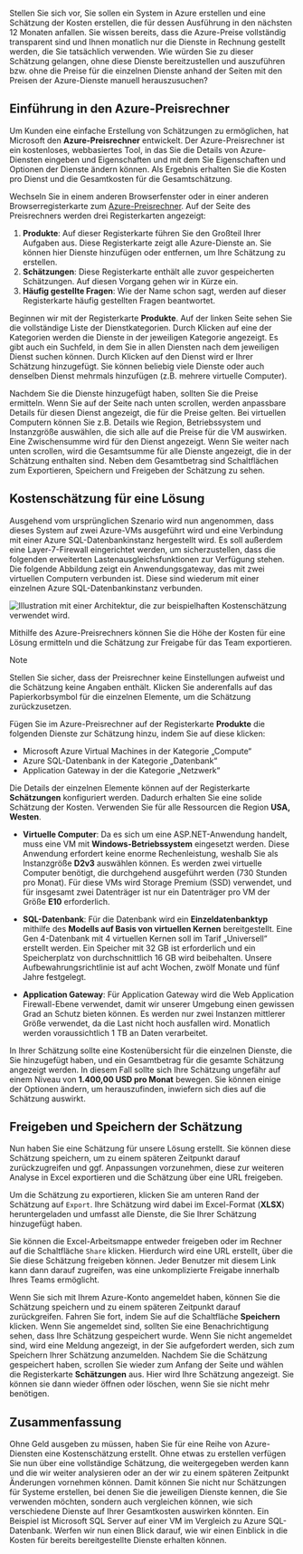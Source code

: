 Stellen Sie sich vor, Sie sollen ein System in Azure erstellen und eine Schätzung der Kosten erstellen, die für dessen Ausführung in den nächsten 12 Monaten anfallen. Sie wissen bereits, dass die Azure-Preise vollständig transparent sind und Ihnen monatlich nur die Dienste in Rechnung gestellt werden, die Sie tatsächlich verwenden. Wie würden Sie zu dieser Schätzung gelangen, ohne diese Dienste bereitzustellen und auszuführen bzw. ohne die Preise für die einzelnen Dienste anhand der Seiten mit den Preisen der Azure-Dienste manuell herauszusuchen? 

## <a name="introducing-the-azure-pricing-calculator"></a>Einführung in den Azure-Preisrechner

Um Kunden eine einfache Erstellung von Schätzungen zu ermöglichen, hat Microsoft den **Azure-Preisrechner** entwickelt. Der Azure-Preisrechner ist ein kostenloses, webbasiertes Tool, in das Sie die Details von Azure-Diensten eingeben und Eigenschaften und mit dem Sie Eigenschaften und Optionen der Dienste ändern können. Als Ergebnis erhalten Sie die Kosten pro Dienst und die Gesamtkosten für die Gesamtschätzung.

Wechseln Sie in einem anderen Browserfenster oder in einer anderen Browserregisterkarte zum [Azure-Preisrechner](https://azure.microsoft.com/pricing/calculator/). Auf der Seite des Preisrechners werden drei Registerkarten angezeigt:

1. **Produkte**: Auf dieser Registerkarte führen Sie den Großteil Ihrer Aufgaben aus. Diese Registerkarte zeigt alle Azure-Dienste an. Sie können hier Dienste hinzufügen oder entfernen, um Ihre Schätzung zu erstellen.
2. **Schätzungen**: Diese Registerkarte enthält alle zuvor gespeicherten Schätzungen. Auf diesen Vorgang gehen wir in Kürze ein.
3. **Häufig gestellte Fragen**: Wie der Name schon sagt, werden auf dieser Registerkarte häufig gestellten Fragen beantwortet.

Beginnen wir mit der Registerkarte **Produkte**. Auf der linken Seite sehen Sie die vollständige Liste der Dienstkategorien. Durch Klicken auf eine der Kategorien werden die Dienste in der jeweiligen Kategorie angezeigt. Es gibt auch ein Suchfeld, in dem Sie in allen Diensten nach dem jeweiligen Dienst suchen können. Durch Klicken auf den Dienst wird er Ihrer Schätzung hinzugefügt. Sie können beliebig viele Dienste oder auch denselben Dienst mehrmals hinzufügen (z.B. mehrere virtuelle Computer). 

Nachdem Sie die Dienste hinzugefügt haben, sollten Sie die Preise ermitteln. Wenn Sie auf der Seite nach unten scrollen, werden anpassbare Details für diesen Dienst angezeigt, die für die Preise gelten. Bei virtuellen Computern können Sie z.B. Details wie Region, Betriebssystem und Instanzgröße auswählen, die sich alle auf die Preise für die VM auswirken. Eine Zwischensumme wird für den Dienst angezeigt. Wenn Sie weiter nach unten scrollen, wird die Gesamtsumme für alle Dienste angezeigt, die in der Schätzung enthalten sind. Neben dem Gesamtbetrag sind Schaltflächen zum Exportieren, Speichern und Freigeben der Schätzung zu sehen.

## <a name="estimate-a-solution"></a>Kostenschätzung für eine Lösung

Ausgehend vom ursprünglichen Szenario wird nun angenommen, dass dieses System auf zwei Azure-VMs ausgeführt wird und eine Verbindung mit einer Azure SQL-Datenbankinstanz hergestellt wird. Es soll außerdem eine Layer-7-Firewall eingerichtet werden, um sicherzustellen, dass die folgenden erweiterten Lastenausgleichsfunktionen zur Verfügung stehen. Die folgende Abbildung zeigt ein Anwendungsgateway, das mit zwei virtuellen Computern verbunden ist. Diese sind wiederum mit einer einzelnen Azure SQL-Datenbankinstanz verbunden.

![Illustration mit einer Architektur, die zur beispielhaften Kostenschätzung verwendet wird.](../media-drafts/2-estimate-costs-architecture.png)

Mithilfe des Azure-Preisrechners können Sie die Höhe der Kosten für eine Lösung ermitteln und die Schätzung zur Freigabe für das Team exportieren.

> [!NOTE]
> Stellen Sie sicher, dass der Preisrechner keine Einstellungen aufweist und die Schätzung keine Angaben enthält. Klicken Sie anderenfalls auf das Papierkorbsymbol für die einzelnen Elemente, um die Schätzung zurückzusetzen.

Fügen Sie im Azure-Preisrechner auf der Registerkarte **Produkte** die folgenden Dienste zur Schätzung hinzu, indem Sie auf diese klicken:

- Microsoft Azure Virtual Machines in der Kategorie „Compute“
- Azure SQL-Datenbank in der Kategorie „Datenbank“
- Application Gateway in der die Kategorie „Netzwerk“

Die Details der einzelnen Elemente können auf der Registerkarte **Schätzungen** konfiguriert werden. Dadurch erhalten Sie eine solide Schätzung der Kosten. Verwenden Sie für alle Ressourcen die Region **USA, Westen**.

* **Virtuelle Computer**: Da es sich um eine ASP.NET-Anwendung handelt, muss eine VM mit **Windows-Betriebssystem** eingesetzt werden. Diese Anwendung erfordert keine enorme Rechenleistung, weshalb Sie als Instanzgröße **D2v3** auswählen können. Es werden zwei virtuelle Computer benötigt, die durchgehend ausgeführt werden (730 Stunden pro Monat). Für diese VMs wird Storage Premium (SSD) verwendet, und für insgesamt zwei Datenträger ist nur ein Datenträger pro VM der Größe **E10** erforderlich. 

* **SQL-Datenbank**: Für die Datenbank wird ein **Einzeldatenbanktyp** mithilfe des **Modells auf Basis von virtuellen Kernen** bereitgestellt. Eine Gen 4-Datenbank mit 4 virtuellen Kernen soll im Tarif „Universell“ erstellt werden. Ein Speicher mit 32 GB ist erforderlich und ein Speicherplatz von durchschnittlich 16 GB wird beibehalten. Unsere Aufbewahrungsrichtlinie ist auf acht Wochen, zwölf Monate und fünf Jahre festgelegt. 

* **Application Gateway**: Für Application Gateway wird die Web Application Firewall-Ebene verwendet, damit wir unserer Umgebung einen gewissen Grad an Schutz bieten können. Es werden nur zwei Instanzen mittlerer Größe verwendet, da die Last nicht hoch ausfallen wird. Monatlich werden voraussichtlich 1 TB an Daten verarbeitet.

In Ihrer Schätzung sollte eine Kostenübersicht für die einzelnen Dienste, die Sie hinzugefügt haben, und ein Gesamtbetrag für die gesamte Schätzung angezeigt werden. In diesem Fall sollte sich Ihre Schätzung ungefähr auf einem Niveau von **1.400,00 USD pro Monat** bewegen. Sie können einige der Optionen ändern, um herauszufinden, inwiefern sich dies auf die Schätzung auswirkt.

## <a name="share-and-save-your-estimate"></a>Freigeben und Speichern der Schätzung

Nun haben Sie eine Schätzung für unsere Lösung erstellt. Sie können diese Schätzung speichern, um zu einem späteren Zeitpunkt darauf zurückzugreifen und ggf. Anpassungen vorzunehmen, diese zur weiteren Analyse in Excel exportieren und die Schätzung über eine URL freigeben. 

Um die Schätzung zu exportieren, klicken Sie am unteren Rand der Schätzung auf `Export`. Ihre Schätzung wird dabei im Excel-Format (**XLSX**) heruntergeladen und umfasst alle Dienste, die Sie Ihrer Schätzung hinzugefügt haben.

Sie können die Excel-Arbeitsmappe entweder freigeben oder im Rechner auf die Schaltfläche `Share` klicken. Hierdurch wird eine URL erstellt, über die Sie diese Schätzung freigeben können. Jeder Benutzer mit diesem Link kann dann darauf zugreifen, was eine unkomplizierte Freigabe innerhalb Ihres Teams ermöglicht.

Wenn Sie sich mit Ihrem Azure-Konto angemeldet haben, können Sie die Schätzung speichern und zu einem späteren Zeitpunkt darauf zurückgreifen. Fahren Sie fort, indem Sie auf die Schaltfläche **Speichern** klicken. Wenn Sie angemeldet sind, sollten Sie eine Benachrichtigung sehen, dass Ihre Schätzung gespeichert wurde. Wenn Sie nicht angemeldet sind, wird eine Meldung angezeigt, in der Sie aufgefordert werden, sich zum Speichern Ihrer Schätzung anzumelden. Nachdem Sie die Schätzung gespeichert haben, scrollen Sie wieder zum Anfang der Seite und wählen die Registerkarte **Schätzungen** aus. Hier wird Ihre Schätzung angezeigt. Sie können sie dann wieder öffnen oder löschen, wenn Sie sie nicht mehr benötigen.

## <a name="summary"></a>Zusammenfassung

Ohne Geld ausgeben zu müssen, haben Sie für eine Reihe von Azure-Diensten eine Kostenschätzung erstellt. Ohne etwas zu erstellen verfügen Sie nun über eine vollständige Schätzung, die weitergegeben werden kann und die wir weiter analysieren oder an der wir zu einem späteren Zeitpunkt Änderungen vornehmen können. Damit können Sie nicht nur Schätzungen für Systeme erstellen, bei denen Sie die jeweiligen Dienste kennen, die Sie verwenden möchten, sondern auch vergleichen können, wie sich verschiedene Dienste auf Ihrer Gesamtkosten auswirken könnten. Ein Beispiel ist Microsoft SQL Server auf einer VM im Vergleich zu Azure SQL-Datenbank. Werfen wir nun einen Blick darauf, wie wir einen Einblick in die Kosten für bereits bereitgestellte Dienste erhalten können.